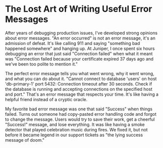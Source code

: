 ---
---
# The Lost Art of Writing Useful Error Messages

After years of debugging production issues, I've developed strong opinions about error messages. "An error occurred" is not an error message, it's an admission of defeat. It's like calling 911 and saying "something bad happened somewhere" and hanging up. At Juniper, I once spent six hours debugging an error that just said "Connection failed" when what it meant was "Connection failed because your certificate expired 37 days ago and we've been too polite to mention it."

The perfect error message tells you what went wrong, why it went wrong, and what you can do about it. "Cannot connect to database 'users' on host 'db-primary-1' port 5432: Connection timeout after 30 seconds. Check if the database is running and accepting connections on the specified host and port." That's an error message that respects your time. It's like having a helpful friend instead of a cryptic oracle.

My favorite bad error message was one that said "Success" when things failed. Turns out someone had copy-pasted error handling code and forgot to change the message. Users would try to save their work, get a cheerful "Success!" message, and lose everything. It was like having a smoke detector that played celebration music during fires. We fixed it, but not before it became legend in our support tickets as "the lying success message of doom."

